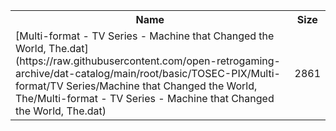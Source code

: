 <table>
<tr><th>Name</th><th>Size</th></tr>
<tr><td>
[Multi-format - TV Series - Machine that Changed the World, The.dat](https://raw.githubusercontent.com/open-retrogaming-archive/dat-catalog/main/root/basic/TOSEC-PIX/Multi-format/TV Series/Machine that Changed the World, The/Multi-format - TV Series - Machine that Changed the World, The.dat)
</td><td>2861</td></tr>
</table>
